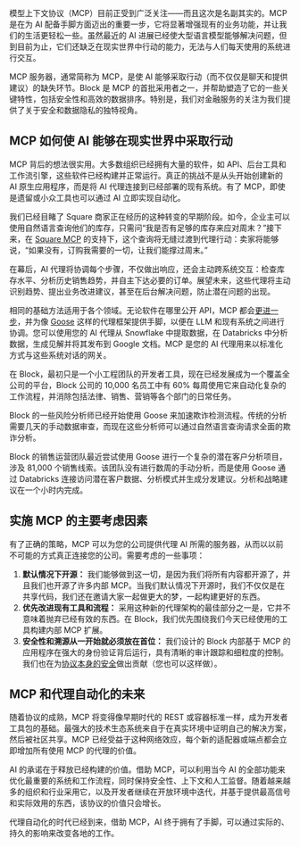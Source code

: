 模型上下文协议（MCP）目前正受到广泛关注——而且这次是名副其实的。MCP 是在为 AI 配备手脚方面迈出的重要一步，它将显著增强现有的业务功能，并让我们的生活更轻松一些。虽然最近的 AI 进展已经使大型语言模型能够解决问题，但到目前为止，它们还缺乏在现实世界中行动的能力，无法与人们每天使用的系统进行交互。

MCP 服务器，通常简称为 MCP，是使 AI 能够采取行动（而不仅仅是聊天和提供建议）的缺失环节。Block 是 MCP 的首批采用者之一，并帮助塑造了它的一些关键特性，包括安全性和高效的数据排序。特别是，我们对金融服务的关注为我们提供了关于安全和数据隐私的独特视角。

## MCP 如何使 AI 能够在现实世界中采取行动

MCP 背后的想法很实用。大多数组织已经拥有大量的软件，如 API、后台工具和工作流引擎，这些软件已经构建并正常运行。真正的挑战不是从头开始创建新的 AI 原生应用程序，而是将 AI 代理连接到已经部署的现有系统。有了 MCP，即使是遗留或小众工具也可以通过 AI 立即实现自动化。

我们已经目睹了 Square 商家正在经历的这种转变的早期阶段。如今，企业主可以使用自然语言查询他们的库存，只需问“我是否有足够的库存来应对周末？”接下来，在 [Square MCP](https://developer.squareup.com/docs/mcp) 的支持下，这个查询将无缝过渡到代理行动：卖家将能够说，“如果没有，订购我需要的一切，让我们能撑过周末。”

在幕后，AI 代理将协调每个步骤，不仅做出响应，还会主动跨系统交互：检查库存水平、分析历史销售趋势，并自主下达必要的订单。展望未来，这些代理将主动识别趋势、提出业务改进建议，甚至在后台解决问题，防止潜在问题的出现。

相同的基础方法适用于各个领域。无论软件在哪里公开 API，MCP 都会[更进一步](https://block.github.io/goose/blog/2025/04/22/mcp-is-rewriting-the-rules-of-api-integration)，并为像 [Goose](https://block.github.io/goose/) 这样的代理框架提供手脚，以便在 LLM 和现有系统之间进行协调。您可以使用您的 AI 代理从 Snowflake 中提取数据，在 Databricks 中分析数据，生成见解并将其发布到 Google 文档。MCP 是您的 AI 代理用来以标准化方式与这些系统对话的网关。

在 Block，最初只是一个小工程团队的开发者工具，现在已经发展成为一个覆盖全公司的平台，Block 公司的 10,000 名员工中有 60% 每周使用它来自动化复杂的工作流程，并消除包括法律、销售、营销等各个部门的日常任务。

Block 的一些风险分析师已经开始使用 Goose 来加速欺诈检测流程。传统的分析需要几天的手动数据审查，而现在这些分析师可以通过自然语言查询请求全面的欺诈分析。

Block 的销售运营团队最近尝试使用 Goose 进行一个复杂的潜在客户分析项目，涉及 81,000 个销售线索。该团队没有进行数周的手动分析，而是使用 Goose 通过 Databricks 连接访问潜在客户数据、分析模式并生成分发建议。分析和战略建议在一个小时内完成。

## 实施 MCP 的主要考虑因素

有了正确的策略，MCP 可以为您的公司提供代理 AI 所需的服务器，从而以以前不可能的方式真正连接您的公司。需要考虑的一些事项：

1. **默认情况下开源：** 我们能够做到这一切，是因为我们将所有内容都开源了，并且我们也开源了许多内部 MCP。当我们默认情况下开源时，我们不仅仅是在共享代码，我们还在邀请大家一起做更大的梦，一起构建更好的东西。
2. **优先改进现有工具和流程：** 采用这种新的代理架构的最佳部分之一是，它并不意味着抛弃已经有效的东西。在 Block，我们优先围绕我们今天已经使用的工具构建内部 MCP 扩展。
3. **安全性和溯源从一开始就必须放在首位：** 我们设计的 Block 内部基于 MCP 的应用程序在强大的身份验证背后运行，具有清晰的审计跟踪和细粒度的控制。我们也在为[协议本身的安全](https://block.github.io/goose/blog/2025/03/31/securing-mcp/)做出贡献（您也可以这样做）。

## MCP 和代理自动化的未来

随着协议的成熟，MCP 将变得像早期时代的 REST 或容器标准一样，成为开发者工具包的基础。最强大的技术生态系统来自于在真实环境中证明自己的解决方案，然后被社区共享。MCP 已经受益于这种网络效应，每个新的适配器或端点都会立即增加所有使用 MCP 的代理的价值。

AI 的承诺在于释放已经构建的价值。借助 MCP，可以利用当今 AI 的全部功能来优化最重要的系统和工作流程，同时保持安全性、上下文和人工监督。随着越来越多的组织和行业采用它，以及开发者继续在开放环境中迭代，并基于提供最高信号和实际效用的东西，该协议的价值只会增长。

代理自动化的时代已经到来，借助 MCP，AI 终于拥有了手脚，可以通过实际的、持久的影响来改变各地的工作。